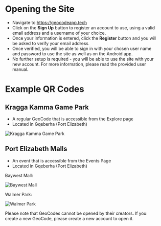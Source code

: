 # Opening the Site

- Navigate to https://geocodeapp.tech
- Click on the **Sign Up** button to register an account to use, using a valid email address and a username of your choice.
- Once your information is entered, click the **Register** button and you will be asked to verify your email address.
- Once verified, you will be able to sign in with your chosen user name and password to use the site as well as on the Android app.
- No further setup is required - you will be able to use the site with your new account. For more information, please read the provided user manual.

# Example QR Codes

## Kragga Kamma Game Park

- A regular GeoCode that is accessible from the Explore page
- Located in Gqeberha (Port Elizabeth)

![Kragga Kamma Game Park](https://user-images.githubusercontent.com/39992590/136439581-d59013fa-2ffc-41fb-8fbd-4fe3e9a5f3bc.png)

## Port Elizabeth Malls

- An event that is accessible from the Events Page
- Located in Gqeberha (Port Elizabeth)

Baywest Mall:

![Baywest Mall](https://user-images.githubusercontent.com/39992590/136439595-934f854e-d030-4975-b05e-127399aa3bed.png)

Walmer Park:

![Walmer Park](https://user-images.githubusercontent.com/39992590/136439599-86b5f4e4-a3d1-476d-98bd-e421d6eac784.png)

Please note that GeoCodes cannot be opened by their creators. If you create a new GeoCode, please create a new account to open it.
